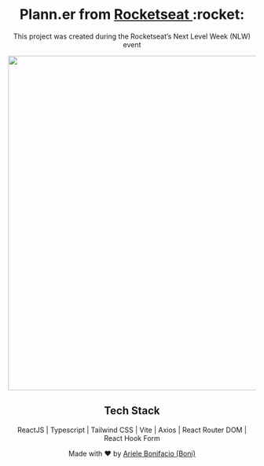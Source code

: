 <div align="center">
  <h1>Plann.er from <a href="https://www.rocketseat.com.br/" target="_blank"> Rocketseat </a> :rocket: </h1>

This project was created during the Rocketseat’s Next Level Week (NLW) event
  
<!-- Click <a href="https://bonieasy.github.io/" target="_blank"> here </a> to access -->

<img src="" width="680px" >

## Tech Stack

ReactJS | Typescript | Tailwind CSS | Vite | Axios | React Router DOM | React Hook Form 

Made with :heart: by <a href="https://www.linkedin.com/in/ariele-bonifacio/" target="_blank">Ariele Bonifacio (Boni) </a>

</div>